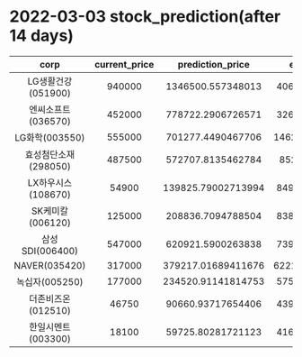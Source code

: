 # 2022-03-03 stock_prediction(after 14 days)

|   corp   |   current_price   |   prediction_price   |   expected_profit   |
|:--------:|:-----------------:|:--------------------:|:-------------------:|
|LG생활건강(051900)|940000|1346500.557348013|406500.5573480129|
|엔씨소프트(036570)|452000|778722.2906726571|326722.2906726571|
|LG화학(003550)|555000|701277.4490467706|146277.44904677058|
|효성첨단소재(298050)|487500|572707.8135462784|85207.8135462784|
|LX하우시스(108670)|54900|139825.79002713994|84925.79002713994|
|SK케미칼(006120)|125000|208836.7094788504|83836.70947885039|
|삼성SDI(006400)|547000|620921.5900263838|73921.59002638375|
|NAVER(035420)|317000|379217.01689411676|62217.016894116765|
|녹십자(005250)|177000|234520.91141814753|57520.91141814753|
|더존비즈온(012510)|46750|90660.93717654406|43910.93717654406|
|한일시멘트(003300)|18100|59725.80281721123|41625.80281721123|
